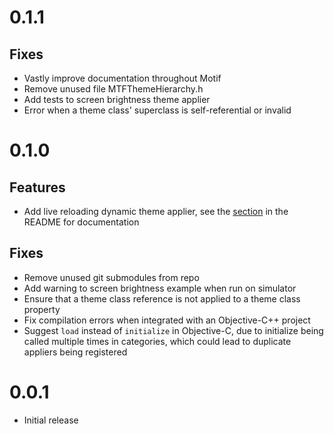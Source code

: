 # 0.1.1

## Fixes

- Vastly improve documentation throughout Motif
- Remove unused file MTFThemeHierarchy.h
- Add tests to screen brightness theme applier
- Error when a theme class' superclass is self-referential or invalid

# 0.1.0

## Features

- Add live reloading dynamic theme applier, see the [section](https://github.com/erichoracek/Motif#live-reload) in the README for documentation

## Fixes

- Remove unused git submodules from repo
- Add warning to screen brightness example when run on simulator
- Ensure that a theme class reference is not applied to a theme class property
- Fix compilation errors when integrated with an Objective-C++ project
- Suggest `load` instead of `initialize` in Objective-C, due to initialize being called multiple times in categories, which could lead to duplicate appliers being registered

# 0.0.1

- Initial release
